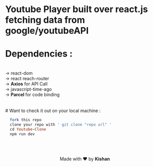 # Youtube Player built over react.js fetching data from google/youtubeAPI

# Dependencies :
<br>
-> react-dom<br>
-> react reach-router <br>
-> <b>Axios</b> for API Call <br>
-> javascript-time-ago <br>
-> <b> Parcel </b> for code binding <br>
<br>
<br>
# Want to check it out on your local machine :
<br>

```ruby
  fork this repo
  clone your repo with ' git clone "repo url" '
  cd Youtube-Clone
  npm run dev

  ```
  <br>
  <br>
 <p align="center"> Made with &#x2764; by <b>Kishan</b> </p>

